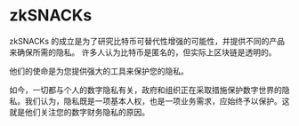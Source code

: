 # zkSNACKs

zkSNACKs 的成立是为了研究比特币可替代性增强的可能性，并提供不同的产品来确保所需的隐私。 许多人认为比特币是匿名的，但实际上区块链是透明的。

他们的使命是为您提供强大的工具来保护您的隐私。

如今，一切都与个人的数字隐私有关，政府和组织正在采取措施保护数字世界的隐私。我们认为，隐私既是一项基本人权，也是一项业务需求，应始终予以保护。这就是他们关注您的数字财务隐私的原因。


